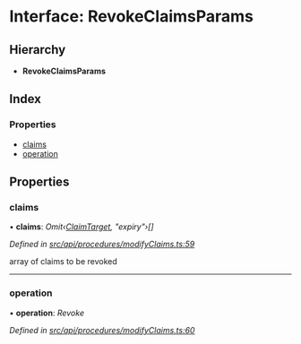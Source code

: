 # Interface: RevokeClaimsParams

## Hierarchy

* **RevokeClaimsParams**

## Index

### Properties

* [claims](revokeclaimsparams.md#claims)
* [operation](revokeclaimsparams.md#operation)

## Properties

###  claims

• **claims**: *Omit‹[ClaimTarget](claimtarget.md), "expiry"›[]*

*Defined in [src/api/procedures/modifyClaims.ts:59](https://github.com/PolymathNetwork/polymesh-sdk/blob/23062de4/src/api/procedures/modifyClaims.ts#L59)*

array of claims to be revoked

___

###  operation

• **operation**: *Revoke*

*Defined in [src/api/procedures/modifyClaims.ts:60](https://github.com/PolymathNetwork/polymesh-sdk/blob/23062de4/src/api/procedures/modifyClaims.ts#L60)*
